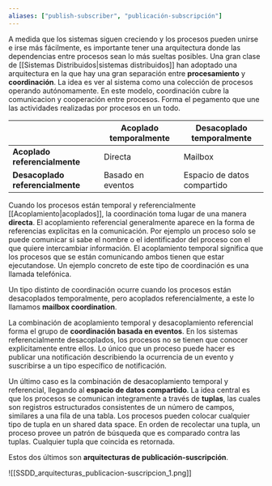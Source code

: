 ```yaml
---
aliases: ["publish-subscriber", "publicación-subscripción"]
---
```

A medida que los sistemas siguen creciendo y los procesos pueden unirse e irse más fácilmente, es importante tener una arquitectura donde las dependencias entre procesos sean lo más sueltas posibles. Una gran clase de [[Sistemas Distribuidos|sistemas distribuidos]] han adoptado una arquitectura en la que hay una gran separación entre **procesamiento** y **coordinación**. La idea es ver al sistema como una colección de procesos operando autónomamente. En este modelo, coordinación cubre la comunicacion y cooperación entre procesos. Forma el pegamento que une las actividades realizadas por procesos en un todo.

|                                  | Acoplado temporalmente | Desacoplado temporalmente   |
| -------------------------------- | ---------------------- | --------------------------- |
| **Acoplado referencialmente**    | Directa                | Mailbox                     |
| **Desacoplado referencialmente** | Basado en eventos      | Espacio de datos compartido |

Cuando los procesos están temporal y referencialmente [[Acoplamiento|acoplados]], la coordinación toma lugar de una manera **directa**. El acoplamiento referencial generalmente aparece en la forma de referencias explicitas en la comunicación. Por ejemplo un proceso solo se puede comunicar si sabe el nombre o el identificador del proceso con el que quiere intercambiar información. El acoplamiento temporal significa que los procesos que se están comunicando ambos tienen que estar ejecutandose. Un ejemplo concreto de este tipo de coordinación es una llamada telefónica.

Un tipo distinto de coordinación ocurre cuando los procesos están desacoplados temporalmente, pero acoplados referencialmente, a este lo llamamos **mailbox coordination**.

La combinación de acoplamiento temporal y desacoplamiento referencial forma el grupo de **coordinación basada en eventos**. En los sistemas referencialmente desacoplados, los procesos no se tienen que conocer explicitamente entre ellos. Lo único que un proceso puede hacer es publicar una notificación describiendo la ocurrencia de un evento y suscribirse a un tipo específico de notificación.

Un último caso es la combinación de desacoplamiento temporal y referencial, llegando al **espacio de datos compartido**. La idea central es que los procesos se comunican integramente a través de **tuplas**, las cuales son registros estructurados consistentes de un número de campos, similares a una fila de una tabla. Los procesos pueden colocar cualquier tipo de tupla en un shared data space. En orden de recolectar una tupla, un proceso provee un patrón de búsqueda que es comparado contra las tuplas. Cualquier tupla que coincida es retornada.

Estos dos últimos son **arquitecturas de publicación-suscripción**.

![[SSDD_arquitecturas_publicacion-suscripcion_1.png]]